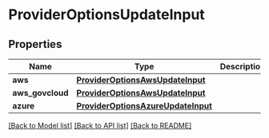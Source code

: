 # ProviderOptionsUpdateInput

## Properties
Name | Type | Description | Notes
------------ | ------------- | ------------- | -------------
**aws** | [**ProviderOptionsAwsUpdateInput**](ProviderOptionsAwsUpdateInput.md) |  | [optional] 
**aws_govcloud** | [**ProviderOptionsAwsUpdateInput**](ProviderOptionsAwsUpdateInput.md) |  | [optional] 
**azure** | [**ProviderOptionsAzureUpdateInput**](ProviderOptionsAzureUpdateInput.md) |  | [optional] 

[[Back to Model list]](../README.md#documentation-for-models) [[Back to API list]](../README.md#documentation-for-api-endpoints) [[Back to README]](../README.md)


